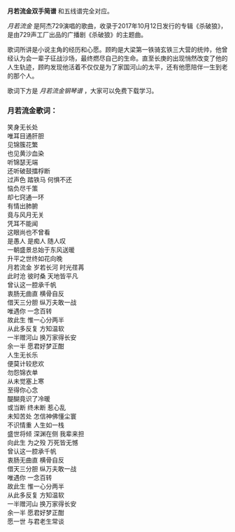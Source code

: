 

**月若流金双手简谱** 和五线谱完全对应。

_月若流金_ 是阿杰729演唱的歌曲，收录于2017年10月12日发行的专辑《杀破狼》，是由729声工厂出品的广播剧《杀破狼》的主题曲。

歌词所讲是小说主角的经历和心愿。顾昀是大梁第一铁骑玄铁三大营的统帅，他曾经认为会一辈子征战沙场，最终燃尽自己的生命。直至长庚的出现悄然改变了他的人生轨迹，顾昀发现他活着不仅仅是为了家国河山的太平，还有他愿陪伴一生到老的那个人。

歌词下方是 _月若流金钢琴谱_ ，大家可以免费下载学习。

### 月若流金歌词：

笑身无长处  
唯耳目通肝胆  
见锦簇花繁  
也见黄沙血染  
听锦瑟无端  
还听破鼓擂桴断  
过声色 踏铁马 何惧不还  
恼负尽千策  
却七窍通一环  
有情出肺腑  
竟与风月无关  
凭耳不能闻  
这眼尚也不曾看  
是愚人 是痴人 随人叹  
一朝盛景总始于东风送暖  
升平之世终如花向晚  
月若流金 岁若长河 时光荏苒  
此时沧 彼时桑 天地皆平凡  
曾认这一腔承千帆  
衷肠无曲直 横骨自反  
借天三分胆 纵万夫敢一战  
唯遇你 一念百转  
故此生 惟一心分两半  
从此多反复 方知温软  
一半赠河山 换万家得长安  
余一半 愿君好梦正酣  
人生无长乐  
便莫计较悲欢  
勿怨锦衣单  
从未觉塞上寒  
至得你心念  
醍醐竟识了冷暖  
或当断 终未断 惹心乱  
未知苦处 怎信神佛懂尘寰  
不识情重 人生如一栈  
盛世将倾 深渊在侧 我辈来担  
向此生 为之殁 万死皆无憾  
曾认这一腔承千帆  
衷肠无曲直 横骨自反  
借天三分胆 纵万夫敢一战  
唯遇你 一念百转  
故此生 惟一心分两半  
从此多反复 方知温软  
一半赠河山 换万家得长安  
余一半 愿君好梦正酣  
愿一世 与君老生常谈

